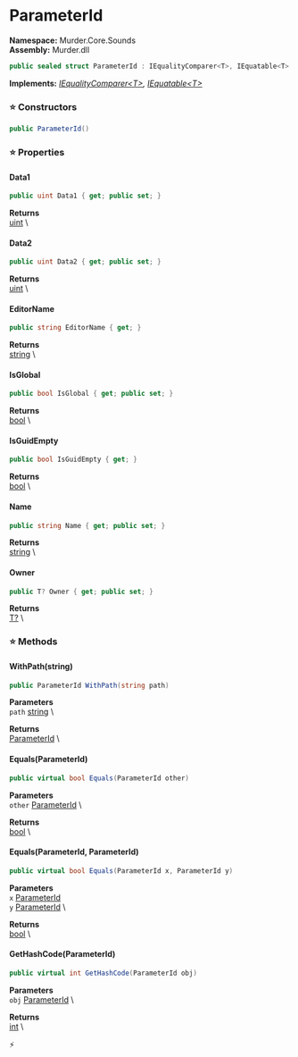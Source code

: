 # ParameterId

**Namespace:** Murder.Core.Sounds \
**Assembly:** Murder.dll

```csharp
public sealed struct ParameterId : IEqualityComparer<T>, IEquatable<T>
```

**Implements:** _[IEqualityComparer\<T\>](https://learn.microsoft.com/en-us/dotnet/api/System.Collections.Generic.IEqualityComparer-1?view=net-7.0), [IEquatable\<T\>](https://learn.microsoft.com/en-us/dotnet/api/System.IEquatable-1?view=net-7.0)_

### ⭐ Constructors
```csharp
public ParameterId()
```

### ⭐ Properties
#### Data1
```csharp
public uint Data1 { get; public set; }
```

**Returns** \
[uint](https://learn.microsoft.com/en-us/dotnet/api/System.UInt32?view=net-7.0) \
#### Data2
```csharp
public uint Data2 { get; public set; }
```

**Returns** \
[uint](https://learn.microsoft.com/en-us/dotnet/api/System.UInt32?view=net-7.0) \
#### EditorName
```csharp
public string EditorName { get; }
```

**Returns** \
[string](https://learn.microsoft.com/en-us/dotnet/api/System.String?view=net-7.0) \
#### IsGlobal
```csharp
public bool IsGlobal { get; public set; }
```

**Returns** \
[bool](https://learn.microsoft.com/en-us/dotnet/api/System.Boolean?view=net-7.0) \
#### IsGuidEmpty
```csharp
public bool IsGuidEmpty { get; }
```

**Returns** \
[bool](https://learn.microsoft.com/en-us/dotnet/api/System.Boolean?view=net-7.0) \
#### Name
```csharp
public string Name { get; public set; }
```

**Returns** \
[string](https://learn.microsoft.com/en-us/dotnet/api/System.String?view=net-7.0) \
#### Owner
```csharp
public T? Owner { get; public set; }
```

**Returns** \
[T?](https://learn.microsoft.com/en-us/dotnet/api/System.Nullable-1?view=net-7.0) \
### ⭐ Methods
#### WithPath(string)
```csharp
public ParameterId WithPath(string path)
```

**Parameters** \
`path` [string](https://learn.microsoft.com/en-us/dotnet/api/System.String?view=net-7.0) \

**Returns** \
[ParameterId](../../../Murder/Core/Sounds/ParameterId.html) \

#### Equals(ParameterId)
```csharp
public virtual bool Equals(ParameterId other)
```

**Parameters** \
`other` [ParameterId](../../../Murder/Core/Sounds/ParameterId.html) \

**Returns** \
[bool](https://learn.microsoft.com/en-us/dotnet/api/System.Boolean?view=net-7.0) \

#### Equals(ParameterId, ParameterId)
```csharp
public virtual bool Equals(ParameterId x, ParameterId y)
```

**Parameters** \
`x` [ParameterId](../../../Murder/Core/Sounds/ParameterId.html) \
`y` [ParameterId](../../../Murder/Core/Sounds/ParameterId.html) \

**Returns** \
[bool](https://learn.microsoft.com/en-us/dotnet/api/System.Boolean?view=net-7.0) \

#### GetHashCode(ParameterId)
```csharp
public virtual int GetHashCode(ParameterId obj)
```

**Parameters** \
`obj` [ParameterId](../../../Murder/Core/Sounds/ParameterId.html) \

**Returns** \
[int](https://learn.microsoft.com/en-us/dotnet/api/System.Int32?view=net-7.0) \



⚡